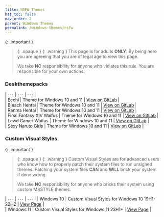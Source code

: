 ```yaml
---
title: NSFW Themes
has_toc: false
nav_order: 2
parent: Windows Themes
permalink: /windows-themes/nsfw
---
```


{: .important }
> {: .opaque }
> {: .warning }
> This page is for adults **ONLY**. By being here you are agreeing that you are of legal age to view this page.
> 
> We take **NO** responsibility for anyone who violates this rule. You are responsible for your own actions.

### Deskthemepacks
 
| --- | --- | --- |  
| Ecchi | Theme for Windows 10 and 11 | [View on GitLab][Ecchi] |  
| Bleach Hentai | Theme for Windows 10 and 11 | [View on GitLab][BLEACHHentai] |  
| Ranma Hentai | Theme for Windows 10 and 11 | [View on GitLab][RanmaHentai] |  
| Final Fantasy XIV Waifus | Theme for Windows 10 and 11 | [View on GitLab][FFXIVWaifus] |  
| Lewd Gamer Waifus | Theme for Windows 10 and 11 | [View on GitLab][LewdGamerWaifus] |  
| Sexy Naruto Girls | Theme for Windows 10 and 11 | [View on GitLab][SexyNarutoGirls] |  

### Custom Visual Styles

{: .important }
> {: .opaque }
> {: .warning }
> Custom Visual Styles are for advanced users who know how to properly patch their system files to run unsigned themes. 
> Patching your system files **CAN** and **WILL** brick your system if done wrong.
>
> We take **NO** responsibility for anyone who bricks their system using custom MSSTYLE themes.
 
| --- | --- | --- |
| Windows 10 | Custom Visual Styles for Windows 10 19H1-22H2 | [View Page][Windows10Themes] |   
| Windows 11 | Custom Visual Styles for Windows 11 23H1+ | [View Page][Windows11Themes] |  

<!-- ////////////////////////////////////////////////////////////////////////////////////////////////////////////////////// -->

[Windows10Themes]: /windows-themes/nsfw/msstyle/windows-10
[Windows11Themes]: /windows-themes/nsfw/msstyle/windows-11

[LewdGamerWaifus]: https://gitlab.com/the-back-room/Themes/-/tree/main/Deskthemepacks/NSFW/lewd-gamer-Waifus
[FFXIVWaifus]: https://gitlab.com/the-back-room/Themes/-/tree/main/Deskthemepacks/NSFW/Final-Fantasy-XIV-Waifus
[SexyNarutoGirls]: https://gitlab.com/the-back-room/Themes/-/tree/main/Deskthemepacks/NSFW/sexy-naruto-Girls
[Ecchi]: https://gitlab.com/the-back-room/Themes/-/tree/main/Deskthemepacks/NSFW/Ecchi
[RanmaHentai]: https://gitlab.com/the-back-room/Themes/-/tree/main/Deskthemepacks/NSFW/Ranma-Hentai
[BLEACHHentai]: https://gitlab.com/the-back-room/Themes/-/tree/main/Deskthemepacks/NSFW/Bleach-Hentai

<!-- ////////////////////////////////////////////////////////////////////////////////////////////////////////////////////// -->

[WIP]: /WIP

<!-- ////////////////////////////////////////////////////////////////////////////////////////////////////////////////////// -->
